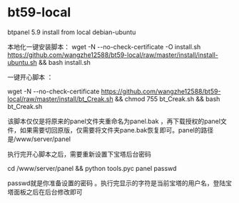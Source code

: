 # bt59-local
btpanel 5.9 install from local
debian-ubuntu

本地化一键安装脚本：
wget -N --no-check-certificate -O install.sh https://github.com/wangzhe12588/bt59-local/raw/master/install/install-ubuntu.sh && bash install.sh

一键开心脚本 ：

wget -N --no-check-certificate https://github.com/wangzhe12588/bt59-local/raw/master/install/bt_Creak.sh && chmod 755 bt_Creak.sh && bash bt_Creak.sh

该脚本仅仅是将原来的panel文件夹重命名为panel.bak  ，再下载授权的panel文件，如果需要切回原版，仅需要将文件夹pane.bak恢复即可。panel的路径是/www/server/panel

执行完开心脚本之后，需要重新设置下宝塔后台密码

cd /www/server/panel && python tools.pyc panel passwd

passwd就是你准备设置的密码 。执行完显示的字符是当前宝塔的用户名，登陆宝塔面板之后在后台修改即可
